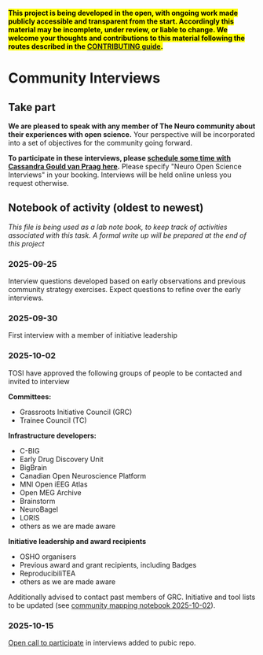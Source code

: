 <mark>**This project is being developed in the open, with ongoing work made publicly accessible and transparent from the start. 
Accordingly this material may be incomplete, under review, or liable to change.
We welcome your thoughts and contributions to this material following the routes described in the [CONTRIBUTING guide](../../../CONTRIBUTING.md).**</mark>



# Community Interviews

## Take part
**We are pleased to speak with any member of The Neuro community about their experiences with open science.**
Your perspective will be incorporated into a set of objectives for the community going forward. 

**To participate in these interviews, please [schedule some time with Cassandra Gould van Praag here](https://calendar.app.google/k7za8eZ6Ffurq7JeA).**
Please specify "Neuro Open Science Interviews" in your booking. Interviews will be held online unless you request otherwise.

## Notebook of activity (oldest to newest)
*This file is being used as a lab note book, to keep track of activities associated with this task. A formal write up will be prepared at the end of this project*

### 2025-09-25

Interview questions developed based on early observations and previous community strategy exercises. 
Expect questions to refine over the early interviews.

### 2025-09-30

First interview with a member of initiative leadership

### 2025-10-02

TOSI have approved the following groups of people to be contacted and invited to interview

**Committees:**
- Grassroots Initiative Council (GRC)
- Trainee Council (TC)

**Infrastructure developers:**
- C-BIG
- Early Drug Discovery Unit
- BigBrain
- Canadian Open Neuroscience Platform
- MNI Open iEEG Atlas
- Open MEG Archive
- Brainstorm
- NeuroBagel
- LORIS
- others as we are made aware

**Initiative leadership and award recipients**
- OSHO organisers
- Previous award and grant recipients, including Badges 
- ReproducibiliTEA
- others as we are made aware

Additionally advised to contact past members of GRC. Initiative and tool lists to be updated (see [community mapping notebook 2025-10-02](./community-mapping.md#date-2025-10-02)).

### 2025-10-15

[Open call to participate](#take-part) in interviews added to pubic repo.
